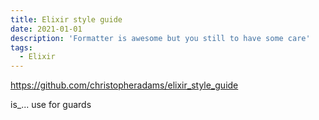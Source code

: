 ```yaml
---
title: Elixir style guide
date: 2021-01-01
description: 'Formatter is awesome but you still to have some care'
tags:
  - Elixir
---
```


https://github.com/christopheradams/elixir_style_guide

is_... use for guards
